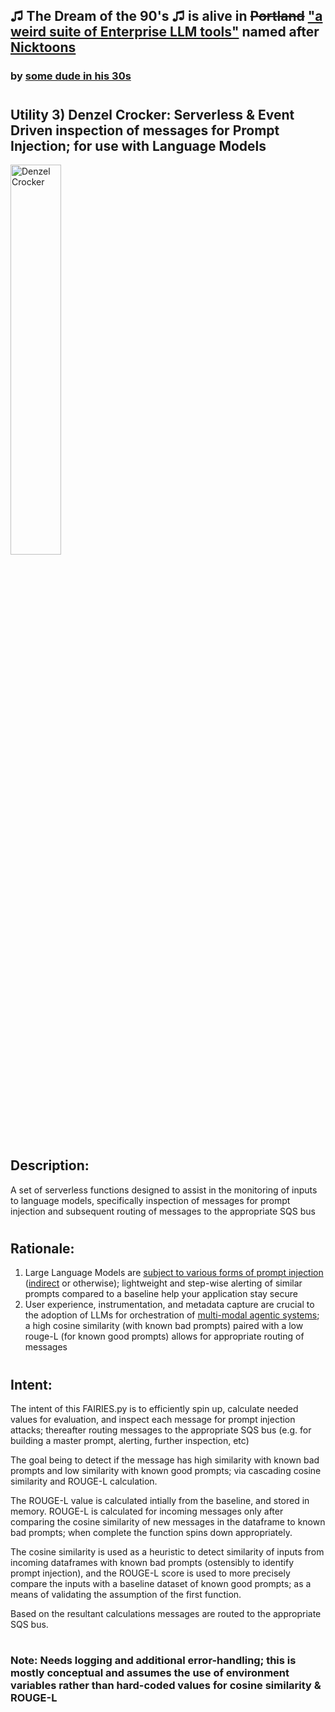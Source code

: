 ## ♫ The Dream of the 90's ♫ is alive in ~~Portland~~ ["a weird suite of Enterprise LLM tools"](https://github.com/users/rabbidave/projects/1) named after [Nicktoons](https://en.wikipedia.org/wiki/Nicktoons)
### by [some dude in his 30s](https://www.linkedin.com/in/davidisaacpierce)
#
## Utility 3) Denzel Crocker: Serverless & Event Driven inspection of messages for Prompt Injection; for use with Language Models

<img src="https://static.wikia.nocookie.net/fairlyoddparents/images/3/3a/Denzel_Crocker_scheming.png/revision/latest?cb=20220920232347&path-prefix=en" alt="Denzel Crocker" title="Denzel Crocker" width="40%">

## Description:
A set of serverless functions designed to assist in the monitoring of inputs to language models, specifically inspection of messages for prompt injection and subsequent routing of messages to the appropriate SQS bus

#
## Rationale:

1) Large Language Models are [subject to various forms of prompt injection](https://github.com/greshake/llm-security) ([indirect](https://github.com/greshake/llm-security#compromising-llms-using-indirect-prompt-injection) or otherwise); lightweight and step-wise alerting of similar prompts compared to a baseline help your application stay secure
2) User experience, instrumentation, and metadata capture are crucial to the adoption of LLMs for orchestration of [multi-modal agentic systems](https://en.wikipedia.org/wiki/Multi-agent_system); a high cosine similarity (with known bad prompts) paired with a low rouge-L (for known good prompts) allows for appropriate routing of messages

#
## Intent:

The intent of this FAIRIES.py is to efficiently spin up, calculate needed values for evaluation, and inspect each message for prompt injection attacks; thereafter routing messages to the appropriate SQS bus (e.g. for building a master prompt, alerting, further inspection, etc)

The goal being to detect if the message has high similarity with known bad prompts and low similarity with known good prompts; via cascading cosine similarity and ROUGE-L calculation.
    
The ROUGE-L value is calculated intially from the baseline, and stored in memory. ROUGE-L is calculated for incoming messages only after comparing the cosine similarity of new messages in the dataframe to known bad prompts; when complete the function spins down appropriately. 

The cosine similarity is used as a heuristic to detect similarity of inputs from incoming dataframes with known bad prompts (ostensibly to identify prompt injection), and the ROUGE-L score is used to more precisely compare the inputs with a baseline dataset of known good prompts; as a means of validating the assumption of the first function. 

Based on the resultant calculations messages are routed to the appropriate SQS bus.

#
### Note: Needs logging and additional error-handling; this is mostly conceptual and assumes the use of environment variables rather than hard-coded values for cosine similarity & ROUGE-L
